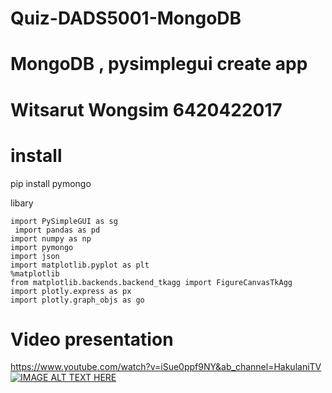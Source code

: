 # Quiz-DADS5001-MongoDB
# MongoDB , pysimplegui create app
# Witsarut Wongsim 6420422017

# install 
pip install pymongo


libary
```
import PySimpleGUI as sg
 import pandas as pd
import numpy as np
import pymongo
import json
import matplotlib.pyplot as plt
%matplotlib
from matplotlib.backends.backend_tkagg import FigureCanvasTkAgg
import plotly.express as px
import plotly.graph_objs as go
```

# Video presentation
https://www.youtube.com/watch?v=iSue0ppf9NY&ab_channel=HakulaniTV
[![IMAGE ALT TEXT HERE](https://img.youtube.com/vi/YOUTUBE_VIDEO_ID_HERE/0.jpg)](https://www.youtube.com/watch?v=iSue0ppf9NY&ab_channel=HakulaniTV)
